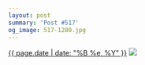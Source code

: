 ```yaml
---
layout: post
summary: 'Post #517'
og_image: 517-1280.jpg
---
```


<p>
  <time><a href="/517">{{ page.date | date: "%B %e, %Y" }}</a></time>
  <a href="/517"><img src="{{ site.assets_url }}/517-640.jpg" srcset="{{ site.assets_url }}/517-320.jpg 320w, {{ site.assets_url }}/517-640.jpg 640w, {{ site.assets_url }}/517-960.jpg 960w, {{ site.assets_url }}/517-1280.jpg 1280w" sizes="(min-width: 700px) 50vw, calc(100vw - 2rem)" /></a>
</p>
